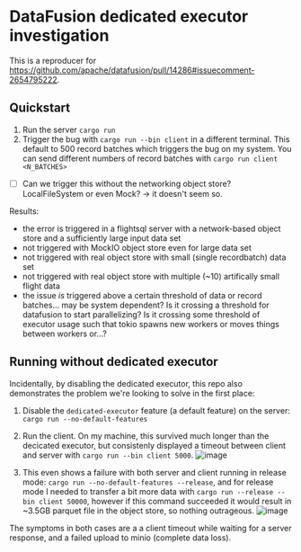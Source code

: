 # DataFusion dedicated executor investigation

This is a reproducer for https://github.com/apache/datafusion/pull/14286#issuecomment-2654795222.

## Quickstart

1. Run the server `cargo run`
2. Trigger the bug with `cargo run --bin client` in a different terminal. This default to 500 record batches which triggers the bug on my system. You can send different numbers of record batches with `cargo run client <N_BATCHES>`

- [ ] Can we trigger this without the networking object store? LocalFileSystem or even Mock? -> it doesn't seem so.

Results:
- the error is triggered in a flightsql server with a network-based object store and a sufficiently large input data set
- not triggered with MockIO object store even for large data set
- not triggered with real object store with small (single recordbatch) data set
- not triggered with real object store with multiple (~10) artifically small flight data
- the issue _is_ triggered above a certain threshold of data or record batches... may be system dependent?
  Is it crossing a threshold for datafusion to start parallelizing? Is it crossing some threshold of executor usage
  such that tokio spawns new workers or moves things between workers or...?

## Running without dedicated executor

Incidentally, by disabling the dedicated executor, this repo also demonstrates the problem we're looking to solve in the first place:

1. Disable the `dedicated-executor` feature (a default feature) on the server: `cargo run --no-default-features`
2. Run the client. On my machine, this survived much longer than the decicated executor, but consistenly displayed a timeout between client and server with
   `cargo run --bin client 5000`.
   ![image](https://github.com/user-attachments/assets/55385f67-7120-41c4-9cb7-7b3686c798a9)

4. This even shows a failure with both server and client running in release mode: `cargo run --no-default-features --release`, and for release mode I needed
   to transfer a bit more data with `cargo run --release --bin client 50000`, however if this command succeeded it would result in ~3.5GB parquet file in the
   object store, so nothing outrageous.
   ![image](https://github.com/user-attachments/assets/1ddb0cea-c5e9-4bf3-b2ef-9a2fcd306375)


The symptoms in both cases are a a client timeout while waiting for a server response, and a failed upload to minio (complete data loss).
